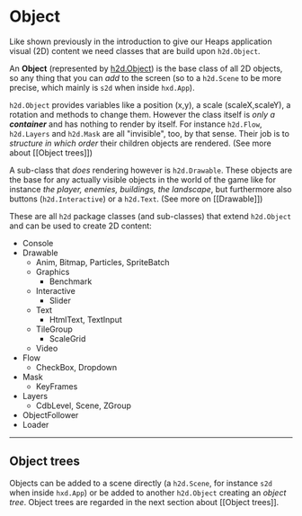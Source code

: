 # Object
Like shown previously in the introduction to give our Heaps application visual (2D) content we need classes that are build upon `h2d.Object`.

An **Object** (represented by [h2d.Object](https://heaps.io/api/h2d/Object.html)) is the base class of all 2D objects, so any thing that you can *add* to the screen (so to a `h2d.Scene` to be more precise, which mainly is `s2d` when inside `hxd.App`).

`h2d.Object` provides variables like a position (x,y), a scale (scaleX,scaleY), a rotation and methods to change them. However the class itself is *only a **container*** and has nothing to render by itself. For instance `h2d.Flow`, `h2d.Layers` and `h2d.Mask` are all "invisible", too, by that sense. Their job is to *structure in which order* their children objects are rendered. (See more about [[Object trees]])

A sub-class that *does* rendering however is `h2d.Drawable`. These objects are the base for any actually visible objects in the world of the game like for instance *the player, enemies, buildings, the landscape*, but furthermore also buttons (`h2d.Interactive`) or a `h2d.Text`.
(See more on [[Drawable]])

These are all `h2d` package classes (and sub-classes) that extend `h2d.Object` and can be used to create 2D content:
- Console
- Drawable
  - Anim, Bitmap, Particles, SpriteBatch
  - Graphics
    - Benchmark
  - Interactive
    - Slider
  - Text
    - HtmlText, TextInput
  - TileGroup
    - ScaleGrid
  - Video
- Flow
  - CheckBox, Dropdown
- Mask
  - KeyFrames
- Layers
  - CdbLevel, Scene, ZGroup
- ObjectFollower
- Loader


---
## Object trees
Objects can be added to a scene directly (a `h2d.Scene`, for instance `s2d` when inside `hxd.App`) or be added to another `h2d.Object` creating an *object tree*. Object trees are regarded in the next section about [[Object trees]].
